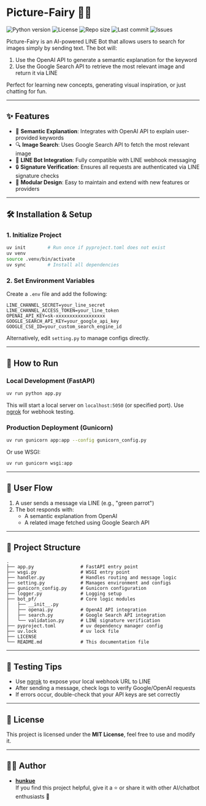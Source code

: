 # Picture-Fairy 🧚‍♀️

![Python version](https://img.shields.io/badge/python-3.10%2B-blue)
![License](https://img.shields.io/badge/license-MIT-green)
![Repo size](https://img.shields.io/github/repo-size/hunkue/Picture-Fairy)
![Last commit](https://img.shields.io/github/last-commit/hunkue/Picture-Fairy)
![Issues](https://img.shields.io/github/issues/hunkue/Picture-Fairy)

Picture-Fairy is an AI-powered LINE Bot that allows users to search for images simply by sending text. The bot will:

1. Use the OpenAI API to generate a semantic explanation for the keyword  
2. Use the Google Search API to retrieve the most relevant image and return it via LINE

Perfect for learning new concepts, generating visual inspiration, or just chatting for fun.

---

## ✨ Features

- 🧠 **Semantic Explanation**: Integrates with OpenAI API to explain user-provided keywords
- 🔍 **Image Search**: Uses Google Search API to fetch the most relevant image
- 🤖 **LINE Bot Integration**: Fully compatible with LINE webhook messaging
- 🔒 **Signature Verification**: Ensures all requests are authenticated via LINE signature checks
- 🧩 **Modular Design**: Easy to maintain and extend with new features or providers

---

## 🛠️ Installation & Setup

### 1. Initialize Project

```bash
uv init        # Run once if pyproject.toml does not exist
uv venv
source .venv/bin/activate
uv sync        # Install all dependencies
```

### 2. Set Environment Variables

Create a `.env` file and add the following:

```env
LINE_CHANNEL_SECRET=your_line_secret
LINE_CHANNEL_ACCESS_TOKEN=your_line_token
OPENAI_API_KEY=sk-xxxxxxxxxxxxxxxxxx
GOOGLE_SEARCH_API_KEY=your_google_api_key
GOOGLE_CSE_ID=your_custom_search_engine_id
```

Alternatively, edit `setting.py` to manage configs directly.

---

## 🚀 How to Run

### Local Development (FastAPI)

```bash
uv run python app.py
```

This will start a local server on `localhost:5050` (or specified port). Use [ngrok](https://ngrok.com/) for webhook testing.

### Production Deployment (Gunicorn)

```bash
uv run gunicorn app:app --config gunicorn_config.py
```

Or use WSGI:

```bash
uv run gunicorn wsgi:app
```

---

## 💬 User Flow

1. A user sends a message via LINE (e.g., "green parrot")
2. The bot responds with:
   - A semantic explanation from OpenAI
   - A related image fetched using Google Search API

---

## 📁 Project Structure

```text
.
├── app.py                 # FastAPI entry point
├── wsgi.py                # WSGI entry point
├── handler.py             # Handles routing and message logic
├── setting.py             # Manages environment and configs
├── gunicorn_config.py     # Gunicorn configuration
├── logger.py              # Logging setup
├── bot_pf/                # Core logic modules
│   ├── __init__.py
│   ├── openai.py          # OpenAI API integration
│   ├── search.py          # Google Search API integration
│   └── validation.py      # LINE signature verification
├── pyproject.toml         # uv dependency manager config
├── uv.lock                # uv lock file
├── LICENSE
└── README.md              # This documentation file
```

---

## 🧪 Testing Tips

- Use [ngrok](https://ngrok.com/) to expose your local webhook URL to LINE
- After sending a message, check logs to verify Google/OpenAI requests
- If errors occur, double-check that your API keys are set correctly

---

## 📄 License

This project is licensed under the **MIT License**, feel free to use and modify it.

---

## 🙋‍♂️ Author

- **[hunkue](https://github.com/hunkue)**  
  If you find this project helpful, give it a ⭐ or share it with other AI/chatbot enthusiasts 🙌